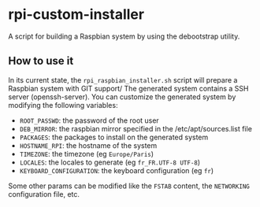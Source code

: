 rpi-custom-installer
====================

A script for building a Raspbian system by using the debootstrap utility.


How to use it
-------------

In its current state, the ``rpi_raspbian_installer.sh`` script will prepare a Raspbian system with GIT support/ The generated system contains a SSH server (openssh-server).
You can customize the generated system by modifying the following variables:

- ``ROOT_PASSWD``: the password of the root user
- ``DEB_MIRROR``: the raspbian mirror specified in the /etc/apt/sources.list file
- ``PACKAGES``: the packages to install on the generated system
- ``HOSTNAME_RPI``: the hostname of the system
- ``TIMEZONE``: the timezone (eg ``Europe/Paris``)
- ``LOCALES``: the locales to generate (eg ``fr_FR.UTF-8 UTF-8``)
- ``KEYBOARD_CONFIGURATION``: the keyboard configuration (eg ``fr``)

Some other params can be modified like the ``FSTAB`` content, the ``NETWORKING`` configuration file, etc.
